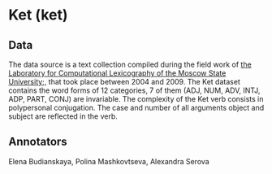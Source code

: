 # Ket (ket)

## Data
The data source is a text collection compiled during the field work of [the Laboratory for Computational Lexicography of the Moscow State University](https://github.com/lalsnivts);, that took place between 2004 and 2009. The Ket dataset contains the word forms of 12 categories, 7 of them (ADJ, NUM, ADV, INTJ, ADP, PART, CONJ) are invariable. The complexity of the Ket verb consists in polypersonal conjugation. The case and number of all arguments object and subject are reflected in the verb.

## Annotators
Elena Budianskaya, Polina Mashkovtseva, Alexandra Serova
